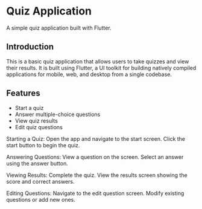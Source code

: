 # Quiz Application

A simple quiz application built with Flutter.

## Introduction

This is a basic quiz application that allows users to take quizzes and view their results. It is built using Flutter, a UI toolkit for building natively compiled applications for mobile, web, and desktop from a single codebase.

## Features

- Start a quiz
- Answer multiple-choice questions
- View quiz results
- Edit quiz questions

Starting a Quiz:
    Open the app and navigate to the start screen.
    Click the start button to begin the quiz.

Answering Questions:
    View a question on the screen.
    Select an answer using the answer button.

Viewing Results:
    Complete the quiz.
    View the results screen showing the score and correct answers.

Editing Questions:
    Navigate to the edit question screen.
    Modify existing questions or add new ones.